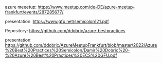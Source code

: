 
azure meeetup: https://www.meetup.com/de-DE/azure-meetup-frankfurt/events/287285677/

presentation: https://www.gfu.net/semicolon121.pdf

Repository: https://github.com/ddobric/azure-bestpractices

presentation: https://github.com/ddobric/AzureMeetupFrankfurt/blob/master/2022/Azure%20Best%20Practices%20Semicolon/Damir%20Dobric%20-%20Azure%20Best%20Practices%20ECS%20GFU.pdf
